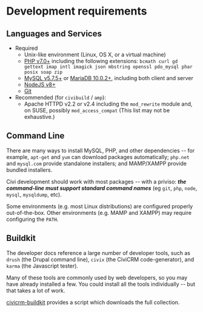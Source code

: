 # Development requirements

## Languages and Services

* Required
    - Unix-like environment (Linux, OS X, or a virtual machine)
    - [PHP v7.0+](http://php.net/) including the following extensions: `bcmath curl gd gettext imap intl imagick json mbstring openssl pdo_mysql phar posix soap zip`
    - [MySQL v5.7.5+](http://mysql.com/) or [MariaDB 10.0.2+](https://mariadb.org/), including both client and server
    - [NodeJS v8+](https://nodejs.org/)
    - [Git](https://git-scm.com/)
* Recommended (for `civibuild` / `amp`):
    - Apache HTTPD v2.2 or v2.4 including the `mod_rewrite` module and, on SUSE, possibly `mod_access_compat` (This list may not be exhaustive.)

## Command Line

There are many ways to install MySQL, PHP, and other dependencies -- for example, `apt-get` and `yum` can download packages automatically; `php.net` and `mysql.com` provide standalone installers; and MAMP/XAMPP provide bundled installers.

Civi development should work with most packages -- with a priviso: ***the command-line must support standard command names*** (eg `git`, `php`, `node`, `mysql`, `mysqldump`, etc).

Some environments (e.g. most Linux distributions) are configured properly out-of-the-box. Other environments (e.g. MAMP and XAMPP) may require configuring the `PATH`.

<!-- FIXME: There should be a link about diagnosing/fixing paths for third-party binaries. TLDR: `find / -name php -executable` and then update `PATH` via bashrc/bash_profile/whatever -->

## Buildkit

The developer docs reference a large number of developer tools, such as `drush` (the Drupal command line), `civix` (the CiviCRM code-generator), and `karma` (the Javascript tester).

Many of these tools are commonly used by web developers, so you may have already installed a few.  You could install all the tools individually -- but that takes a lot of work.

[civicrm-buildkit](../tools/buildkit.md) provides a script which downloads the full collection.
